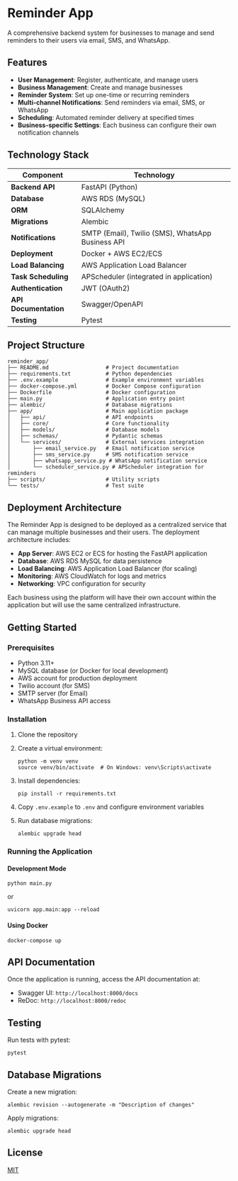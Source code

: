 # Reminder App

A comprehensive backend system for businesses to manage and send reminders to their users via email, SMS, and WhatsApp.

## Features

- **User Management**: Register, authenticate, and manage users
- **Business Management**: Create and manage businesses
- **Reminder System**: Set up one-time or recurring reminders
- **Multi-channel Notifications**: Send reminders via email, SMS, or WhatsApp
- **Scheduling**: Automated reminder delivery at specified times
- **Business-specific Settings**: Each business can configure their own notification channels

## Technology Stack

| Component | Technology |
|-----------|------------|
| **Backend API** | FastAPI (Python) |
| **Database** | AWS RDS (MySQL) |
| **ORM** | SQLAlchemy |
| **Migrations** | Alembic |
| **Notifications** | SMTP (Email), Twilio (SMS), WhatsApp Business API |
| **Deployment** | Docker + AWS EC2/ECS |
| **Load Balancing** | AWS Application Load Balancer |
| **Task Scheduling** | APScheduler (integrated in application) |
| **Authentication** | JWT (OAuth2) |
| **API Documentation** | Swagger/OpenAPI |
| **Testing** | Pytest |

## Project Structure

```plaintext
reminder_app/
├── README.md                  # Project documentation
├── requirements.txt           # Python dependencies
├── .env.example               # Example environment variables
├── docker-compose.yml         # Docker Compose configuration
├── Dockerfile                 # Docker configuration
├── main.py                    # Application entry point
├── alembic/                   # Database migrations
├── app/                       # Main application package
│   ├── api/                   # API endpoints
│   ├── core/                  # Core functionality
│   ├── models/                # Database models
│   ├── schemas/               # Pydantic schemas
│   └── services/              # External services integration
│       ├── email_service.py   # Email notification service
│       ├── sms_service.py     # SMS notification service
│       ├── whatsapp_service.py # WhatsApp notification service
│       └── scheduler_service.py # APScheduler integration for reminders
├── scripts/                   # Utility scripts
└── tests/                     # Test suite
```

## Deployment Architecture

The Reminder App is designed to be deployed as a centralized service that can manage multiple businesses and their users. The deployment architecture includes:

- **App Server**: AWS EC2 or ECS for hosting the FastAPI application
- **Database**: AWS RDS MySQL for data persistence
- **Load Balancing**: AWS Application Load Balancer (for scaling)
- **Monitoring**: AWS CloudWatch for logs and metrics
- **Networking**: VPC configuration for security

Each business using the platform will have their own account within the application but will use the same centralized infrastructure.

## Getting Started

### Prerequisites

- Python 3.11+
- MySQL database (or Docker for local development)
- AWS account for production deployment
- Twilio account (for SMS)
- SMTP server (for Email)
- WhatsApp Business API access

### Installation

1. Clone the repository
2. Create a virtual environment:

   ```
   python -m venv venv
   source venv/bin/activate  # On Windows: venv\Scripts\activate
   ```

3. Install dependencies:

   ```
   pip install -r requirements.txt
   ```

4. Copy `.env.example` to `.env` and configure environment variables
5. Run database migrations:

   ```
   alembic upgrade head
   ```

### Running the Application

#### Development Mode

```
python main.py
```

or

```
uvicorn app.main:app --reload
```

#### Using Docker

```
docker-compose up
```

## API Documentation

Once the application is running, access the API documentation at:

- Swagger UI: `http://localhost:8000/docs`
- ReDoc: `http://localhost:8000/redoc`

## Testing

Run tests with pytest:

```
pytest
```

## Database Migrations

Create a new migration:

```
alembic revision --autogenerate -m "Description of changes"
```

Apply migrations:

```
alembic upgrade head
```

## License

[MIT](LICENSE)
